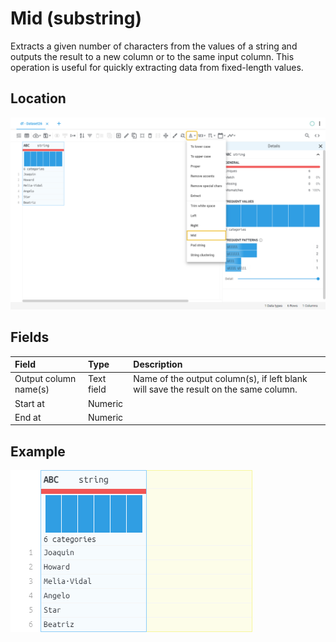 # Mid (substring)
Extracts a given number of characters from the values of a string and outputs the result to a new column or to the same input column.
This operation is useful for quickly extracting data from fixed-length values.
## Location
![Mid (substring) on the interface](../../docs/screenshots/location/mid_string.png)
## Fields
| Field | Type | Description |
| :--- | :--- | :--- |
| Output column name(s) | Text field | Name of the output column(s), if left blank will save the result on the same column. |
| Start at | Numeric |  |
| End at | Numeric |  |
## Example
![Mid (substring) example](../../docs/screenshots/table/mid_string.png)